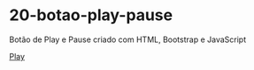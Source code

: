 # 20-botao-play-pause
 Botão de Play e Pause criado com HTML, Bootstrap e JavaScript

[Play](https://rafaelcorrea00.github.io/20-botao-play-pause/)
